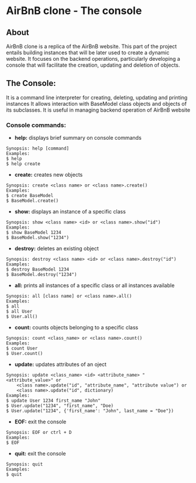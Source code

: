 # AirBnB clone - The console

## About
AirBnB clone is a replica of the AirBnB website. This part of the project entails building instances that will be later used to create a dynamic website. It focuses on the backend operations, particularly developing a console that will facilitate the creation, updating and deletion of objects.

## **The Console:**
It is a command line interpreter for creating, deleting, updating and printing instances It allows interaction with BaseModel class objects and objects of its subclasses. It is useful in managing backend operation of AirBnB website

### **Console commands:**

* **help:** displays brief summary on console commands 
```
Synopsis: help [command]
Examples:
$ help
$ help create
```

* **create:** creates new objects
```
Synopsis: create <class name> or <class name>.create()
Examples:
$ create BaseModel
$ BaseModel.create()
```

* **show:** displays an instance of a specific class
```
Synopsis: show <class name> <id> or <class name>.show("id")
Examples:
$ show BaseModel 1234
$ BaseModel.show("1234")
```

* **destroy:** deletes an existing object
```
Synopsis: destroy <class name> <id> or <class name>.destroy("id")
Examples:
$ destroy BaseModel 1234
$ BaseModel.destroy("1234")
```

* **all:** prints all instances of a specific class or all instances available
```
Synopsis: all [class name] or <class name>.all()
Examples:
$ all
$ all User
$ User.all()
```

* **count:** counts objects belonging to a specific class
```
Synopsis: count <class_name> or <class name>.count()
Examples:
$ count User
$ User.count()
```

* **update:** updates attributes of an oject
```
Synopsis: update <class_name> <id> <attribute_name> "<attribute_value>" or
	<class name>.update("id", "attribute_name", "attribute value") or 
	<class name>.update("id", dictionary)
Examples:
$ update User 1234 first_name "John"
$ User.update("1234", "first_name", "Doe)
$ User.update("1234", {'first_name': "John", last_name = "Doe"})
```

* **EOF:** exit the console
```
Synopsis: EOF or ctrl + D
Examples:
$ EOF
```

* **quit:** exit the console
```
Synopsis: quit
Examples:
$ quit
```
